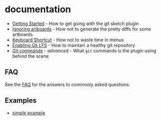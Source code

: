 # documentation

* [Getting Started](getting-started.md) - How to get going with the git sketch plugin
* [Ignoring artboards](sketchignore.md) - How not to generate the pretty diffs for some artboards
* [Keyboard Shortcut](keyboard-shortcut.md) - How not to waste time in menus
* [Enabling Git LFS](git-lfs.md) - How to maintain a healthy git repository
* [Git commands](git-commands.md) - _advanced_ - What `git` commands is the plugin using behind the scene


## FAQ

See the [FAQ](FAQ.md) for the answers to commonly asked questions.


## Examples

- [simple example](https://github.com/wacul/git-sketch-plugin/tree/master/example)
